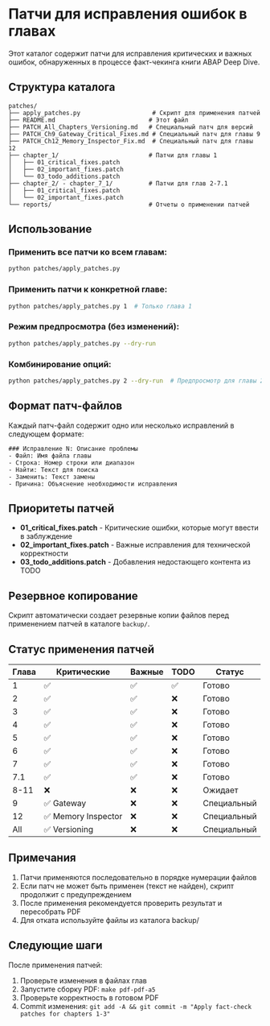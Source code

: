 # Патчи для исправления ошибок в главах

Этот каталог содержит патчи для исправления критических и важных ошибок, обнаруженных в процессе факт-чекинга книги ABAP Deep Dive.

## Структура каталога

```
patches/
├── apply_patches.py                    # Скрипт для применения патчей
├── README.md                          # Этот файл
├── PATCH_All_Chapters_Versioning.md   # Специальный патч для версий
├── PATCH_Ch9_Gateway_Critical_Fixes.md # Специальный патч для главы 9
├── PATCH_Ch12_Memory_Inspector_Fix.md  # Специальный патч для главы 12
├── chapter_1/                         # Патчи для главы 1
│   ├── 01_critical_fixes.patch
│   ├── 02_important_fixes.patch
│   └── 03_todo_additions.patch
├── chapter_2/ - chapter_7_1/          # Патчи для глав 2-7.1
│   ├── 01_critical_fixes.patch
│   └── 02_important_fixes.patch
└── reports/                           # Отчеты о применении патчей
```

## Использование

### Применить все патчи ко всем главам:
```bash
python patches/apply_patches.py
```

### Применить патчи к конкретной главе:
```bash
python patches/apply_patches.py 1  # Только глава 1
```

### Режим предпросмотра (без изменений):
```bash
python patches/apply_patches.py --dry-run
```

### Комбинирование опций:
```bash
python patches/apply_patches.py 2 --dry-run  # Предпросмотр для главы 2
```

## Формат патч-файлов

Каждый патч-файл содержит одно или несколько исправлений в следующем формате:

```
### Исправление N: Описание проблемы
- Файл: Имя файла главы
- Строка: Номер строки или диапазон
- Найти: Текст для поиска
- Заменить: Текст замены
- Причина: Объяснение необходимости исправления
```

## Приоритеты патчей

- **01_critical_fixes.patch** - Критические ошибки, которые могут ввести в заблуждение
- **02_important_fixes.patch** - Важные исправления для технической корректности
- **03_todo_additions.patch** - Добавления недостающего контента из TODO

## Резервное копирование

Скрипт автоматически создает резервные копии файлов перед применением патчей в каталоге `backup/`.

## Статус применения патчей

| Глава | Критические | Важные | TODO | Статус |
|-------|------------|--------|------|--------|
| 1 | ✅ | ✅ | ✅ | Готово |
| 2 | ✅ | ✅ | ❌ | Готово |
| 3 | ✅ | ✅ | ❌ | Готово |
| 4 | ✅ | ✅ | ❌ | Готово |
| 5 | ✅ | ✅ | ❌ | Готово |
| 6 | ✅ | ✅ | ❌ | Готово |
| 7 | ✅ | ✅ | ❌ | Готово |
| 7.1 | ✅ | ✅ | ❌ | Готово |
| 8-11 | ❌ | ❌ | ❌ | Ожидает |
| 9 | ✅ Gateway | ❌ | ❌ | Специальный |
| 12 | ✅ Memory Inspector | ❌ | ❌ | Специальный |
| All | ✅ Versioning | ❌ | ❌ | Специальный |

## Примечания

1. Патчи применяются последовательно в порядке нумерации файлов
2. Если патч не может быть применен (текст не найден), скрипт продолжит с предупреждением
3. После применения рекомендуется проверить результат и пересобрать PDF
4. Для отката используйте файлы из каталога backup/

## Следующие шаги

После применения патчей:
1. Проверьте изменения в файлах глав
2. Запустите сборку PDF: `make pdf-pdf-a5`
3. Проверьте корректность в готовом PDF
4. Commit изменения: `git add -A && git commit -m "Apply fact-check patches for chapters 1-3"`
